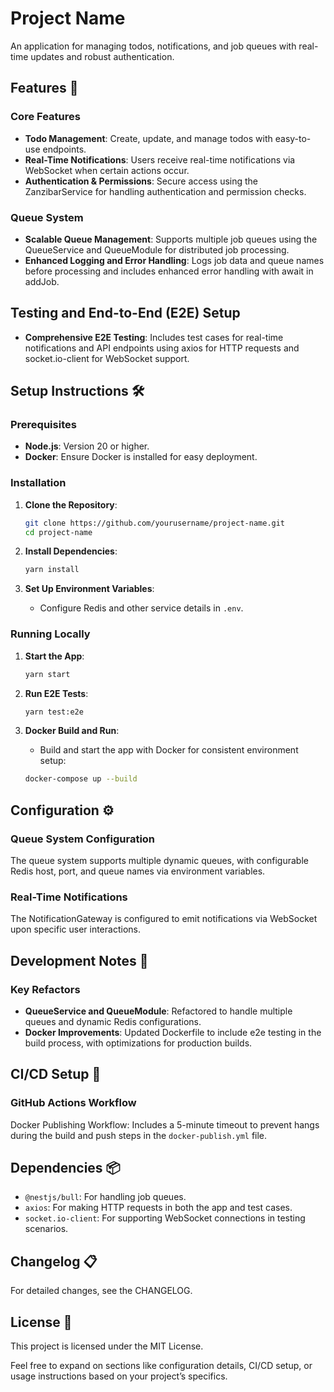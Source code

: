 # Project Name

An application for managing todos, notifications, and job queues with real-time updates and robust authentication.

## Features 🚀

### Core Features

- **Todo Management**: Create, update, and manage todos with easy-to-use endpoints.
- **Real-Time Notifications**: Users receive real-time notifications via WebSocket when certain actions occur.
- **Authentication & Permissions**: Secure access using the ZanzibarService for handling authentication and permission checks.

### Queue System

- **Scalable Queue Management**: Supports multiple job queues using the QueueService and QueueModule for distributed job processing.
- **Enhanced Logging and Error Handling**: Logs job data and queue names before processing and includes enhanced error handling with await in addJob.

## Testing and End-to-End (E2E) Setup

- **Comprehensive E2E Testing**: Includes test cases for real-time notifications and API endpoints using axios for HTTP requests and socket.io-client for WebSocket support.

## Setup Instructions 🛠

### Prerequisites

- **Node.js**: Version 20 or higher.
- **Docker**: Ensure Docker is installed for easy deployment.

### Installation

1. **Clone the Repository**:
    ```bash
    git clone https://github.com/yourusername/project-name.git
    cd project-name
    ```

2. **Install Dependencies**:
    ```bash
    yarn install
    ```

3. **Set Up Environment Variables**:
    - Configure Redis and other service details in `.env`.

### Running Locally

1. **Start the App**:
    ```bash
    yarn start
    ```

2. **Run E2E Tests**:
    ```bash
    yarn test:e2e
    ```

3. **Docker Build and Run**:
    - Build and start the app with Docker for consistent environment setup:
    ```bash
    docker-compose up --build
    ```

## Configuration ⚙️

### Queue System Configuration

The queue system supports multiple dynamic queues, with configurable Redis host, port, and queue names via environment variables.

### Real-Time Notifications

The NotificationGateway is configured to emit notifications via WebSocket upon specific user interactions.

## Development Notes 📝

### Key Refactors

- **QueueService and QueueModule**: Refactored to handle multiple queues and dynamic Redis configurations.
- **Docker Improvements**: Updated Dockerfile to include e2e testing in the build process, with optimizations for production builds.

## CI/CD Setup 🧩

### GitHub Actions Workflow

Docker Publishing Workflow: Includes a 5-minute timeout to prevent hangs during the build and push steps in the `docker-publish.yml` file.

## Dependencies 📦

- `@nestjs/bull`: For handling job queues.
- `axios`: For making HTTP requests in both the app and test cases.
- `socket.io-client`: For supporting WebSocket connections in testing scenarios.

## Changelog 📋

For detailed changes, see the CHANGELOG.

## License 📄

This project is licensed under the MIT License.

Feel free to expand on sections like configuration details, CI/CD setup, or usage instructions based on your project’s specifics.
